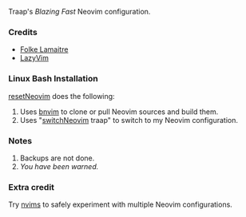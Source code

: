 Traap's *Blazing Fast* Neovim configuration.

### Credits
* [Folke Lamaitre](https://github.com/folke)
* [LazyVim](https://github.com/LazyVim/LazyVim)

### Linux Bash Installation
[resetNeovim](https://github.com/Traap/dotfiles/blob/master/bash/bin/resetNeovim) does the following:
1. Uses [bnvim](https://github.com/Traap/dotfiles/blob/master/bash/bin/bnvim) to clone or pull Neovim sources and build them.
2. Uses "[switchNeovim](https://github.com/Traap/dotfiles/blob/master/bash/bin/switchNeovim) traap" to switch to my Neovim configuration.

### Notes
1. Backups are not done.
2. *You have been warned.*

### Extra credit
Try [nvims](https://github.com/Traap/nvims) to safely experiment with multiple Neovim configurations.

